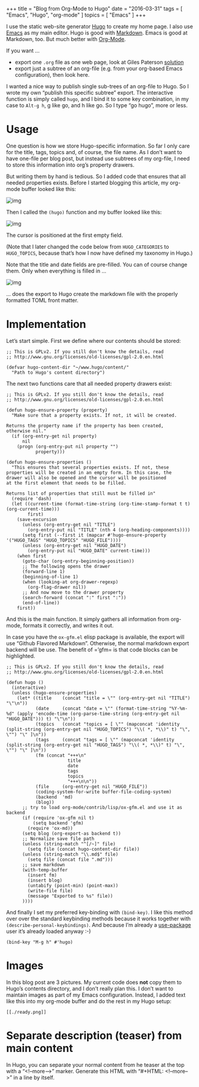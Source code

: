 +++
title = "Blog from Org-Mode to Hugo"
date = "2016-03-31"
tags = [ "Emacs", "Hugo", "org-mode" ]
topics = [ "Emacs" ]
+++

I use the static web-site generator [Hugo](https://gohugo.io/) to create my home page. I
also use [Emacs](https://www.gnu.org/software/emacs/) as my main editor. Hugo is good with [Markdown](https://help.github.com/categories/writing-on-github/). Emacs is
good at Markdown, too. But much better with [Org-Mode](http://orgmode.org/).

If you want &#x2026;

-   export one `.org` file as one web page, look at Giles Paterson
    [solution](https://vurt.co.uk/post/blogging-with-emacs-and-hugo/)
-   export just a subtree of an org-file (e.g. from your org-based Emacs
    configuration), then look here.

<!--more-->

I wanted a nice way to publish single sub-trees of an org-file to
Hugo. So I wrote my own &ldquo;publish this specific subtree&rdquo; export. The
interactive function is simply called `hugo`, and I bind it to some
key combination, in my case to `Alt-g h`, g like go, and h like go. So
I type &ldquo;go hugo&rdquo;, more or less.

# Usage

One question is how we store Hugo-specific information. So far I only
care for the title, tags, topics and, of course, the file name. As I
don&rsquo;t want to have one-file per blog post, but instead use subtrees of
my org-file, I need to store this information into org&rsquo;s property
drawers.

But writing them by hand is tedious. So I added code that ensures that
all needed properties exists. Before I started blogging this article, 
my org-mode buffer looked like this:

![img](./start.png)

Then I called the `(hugo)` function and my buffer looked like this:

![img](./started.png)

The cursor is positioned at the first empty field.

(Note that I later changed the code below from `HUGO_CATEGORIES` to
`HUGO_TOPICS`, because that&rsquo;s how I now have defined my taxonomy in
Hugo.)

Note that the title and date fields are pre-filled. 
You can of course change them. Only when everything is filled in &#x2026;

![img](./ready.png)

&#x2026; does the export to Hugo create the markdown file with the properly
formatted TOML front matter.

# Implementation

Let&rsquo;s start simple. First we define where our contents should be stored:

    ;; This is GPLv2. If you still don't know the details, read
    ;; http://www.gnu.org/licenses/old-licenses/gpl-2.0.en.html
    
    (defvar hugo-content-dir "~/www.hugo/content/"
      "Path to Hugo's content directory")

The next two functions care that all needed property drawers exist:

    ;; This is GPLv2. If you still don't know the details, read
    ;; http://www.gnu.org/licenses/old-licenses/gpl-2.0.en.html
    
    (defun hugo-ensure-property (property)
      "Make sure that a property exists. If not, it will be created.
    
    Returns the property name if the property has been created,
    otherwise nil."
      (if (org-entry-get nil property)
          nil
        (progn (org-entry-put nil property "")
               property)))
    
    (defun hugo-ensure-properties ()
      "This ensures that several properties exists. If not, these
    properties will be created in an empty form. In this case, the
    drawer will also be opened and the cursor will be positioned
    at the first element that needs to be filled.
    
    Returns list of properties that still must be filled in"
      (require 'dash)
      (let ((current-time (format-time-string (org-time-stamp-format t t) (org-current-time)))
            first)
        (save-excursion
          (unless (org-entry-get nil "TITLE")
            (org-entry-put nil "TITLE" (nth 4 (org-heading-components))))
          (setq first (--first it (mapcar #'hugo-ensure-property '("HUGO_TAGS" "HUGO_TOPICS" "HUGO_FILE"))))
          (unless (org-entry-get nil "HUGO_DATE")
            (org-entry-put nil "HUGO_DATE" current-time)))
        (when first
          (goto-char (org-entry-beginning-position))
          ;; The following opens the drawer
          (forward-line 1)
          (beginning-of-line 1)
          (when (looking-at org-drawer-regexp)
            (org-flag-drawer nil))
          ;; And now move to the drawer property
          (search-forward (concat ":" first ":"))
          (end-of-line))
        first))

And this is the main function. It simply gathers all information from org-mode,
formats it correctly, and writes it out.

In case you have the `ox-gfm.el` elisp package is available, the
export will use &ldquo;Github Flavored Markdown&rdquo;. Otherwise, the normal
markdown export backend will be use. The benefit of =&rsquo;gfm= is that
code blocks can be highlighted.

    ;; This is GPLv2. If you still don't know the details, read
    ;; http://www.gnu.org/licenses/old-licenses/gpl-2.0.en.html
    
    (defun hugo ()
      (interactive)
      (unless (hugo-ensure-properties)
        (let* ((title    (concat "title = \"" (org-entry-get nil "TITLE") "\"\n"))
               (date     (concat "date = \"" (format-time-string "%Y-%m-%d" (apply 'encode-time (org-parse-time-string (org-entry-get nil "HUGO_DATE"))) t) "\"\n"))
               (topics   (concat "topics = [ \"" (mapconcat 'identity (split-string (org-entry-get nil "HUGO_TOPICS") "\\( *, *\\)" t) "\", \"") "\" ]\n"))
               (tags     (concat "tags = [ \"" (mapconcat 'identity (split-string (org-entry-get nil "HUGO_TAGS") "\\( *, *\\)" t) "\", \"") "\" ]\n"))
               (fm (concat "+++\n"
                           title
                           date
                           tags
                           topics
                           "+++\n\n"))
               (file     (org-entry-get nil "HUGO_FILE"))
               (coding-system-for-write buffer-file-coding-system)
               (backend  'md)
               (blog))
          ;; try to load org-mode/contrib/lisp/ox-gfm.el and use it as backend
          (if (require 'ox-gfm nil t)
              (setq backend 'gfm)
            (require 'ox-md))
          (setq blog (org-export-as backend t))
          ;; Normalize save file path
          (unless (string-match "^[/~]" file)
            (setq file (concat hugo-content-dir file))
          (unless (string-match "\\.md$" file)
            (setq file (concat file ".md")))
          ;; save markdown
          (with-temp-buffer
            (insert fm)
            (insert blog)
            (untabify (point-min) (point-max))
            (write-file file)
            (message "Exported to %s" file))
          ))))

And finally I set my preferred key-binding with `(bind-key)`. I like
this method over over the standard keybinding methods because it works
together with `(describe-personal-keybindings)`. And because I&rsquo;m
already a [use-package](<https://github.com/jwiegley/use-package>) user
it&rsquo;s already loaded anyway :-)

    (bind-key "M-g h" #'hugo)

# Images

In this blog post are 3 pictures. My current code does **not** copy them to
Hugo&rsquo;s contents directory, and I don&rsquo;t really plan this. I don&rsquo;t want to
maintain images as part of my Emacs configuration. Instead, I added text like
this into my org-mode buffer and do the rest in my Hugo setup:

    [[./ready.png]]

# Separate description (teaser) from main content

In Hugo, you can separate your normal content from he teaser at the
top with a &ldquo;<!&#x2013;more&#x2013;>&rdquo; marker. Generate this HTML with
&ldquo;#+HTML: <!&#x2013;more&#x2013;>&rdquo; in a line by itself.
